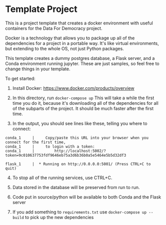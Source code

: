 # Template Project

This is a project template that creates a docker environment with useful containers
for the Data For Democracy project.

Docker is a technology that allows you to package up all of the dependencies for a
project in a portable way. It's like virtual environments, but extending to the whole
OS, not just Python packages.

This template creates a dummy postgres database, a Flask server, and a Conda
environment running jupyter. These are just samples, so feel free to change
things in your template.

To get started:

1. Install Docker: https://www.docker.com/products/overview

2. In this directory, run `docker-compose up`
   This will take a while the first time you do it, because it's downloading
   all of the dependencies for all of the subparts of the project. It should
   be much faster after the first time.

3. In the output, you should see lines like these, telling you where to connect:
```
conda_1     |     Copy/paste this URL into your browser when you connect for the first time,
conda_1     |     to login with a token:
conda_1     |         http://localhost:5002/?token=9c010637753fdf9646eb75a3d6b36b0a5e5464e5b5d32df3

flask_1     |  * Running on http://0.0.0.0:5001/ (Press CTRL+C to quit)
```

4. To stop all of the running services, use CTRL+C.

5. Data stored in the database will be preserved from run to run.

6. Code put in source/python will be available to both Conda and the Flask server

7. If you add something to `requirements.txt` use `docker-compose up --build` to
pick up the new dependencies
